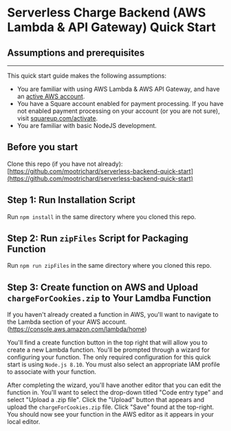 # Serverless Charge Backend (AWS Lambda & API Gateway) Quick Start

## Assumptions and prerequisites
_____
This quick start guide makes the following assumptions:
- You are familiar with using AWS Lambda & AWS API Gateway, and have an [active AWS account](https://aws.amazon.com/).
- You have a Square account enabled for payment processing. If you have not enabled payment processing on your account (or you are not sure), visit [squareup.com/activate](squareup.com/activate).
- You are familiar with basic NodeJS development.

## Before you start
Clone this repo (if you have not already): [https://github.com/mootrichard/serverless-backend-quick-start](https://github.com/mootrichard/serverless-backend-quick-start)

## Step 1: Run Installation Script
Run `npm install` in the same directory where you cloned this repo.

## Step 2: Run `zipFiles` Script for Packaging Function
Run `npm run zipFiles` in the same directory where you cloned this repo.

## Step 3: Create function on AWS and Upload `chargeForCookies.zip` to Your Lamdba Function
If you haven't already created a function in AWS, you'll want to navigate to the Lambda section of your AWS account. (https://console.aws.amazon.com/lambda/home)

You'll find a create function button in the top right that will allow you to create a new Lambda function. You'll be prompted through a wizard for configuring your function. The only required configuration for this quick start is using `Node.js 8.10`. You must also select an appropriate IAM profile to associate with your function.

After completing the wizard, you'll have another editor that you can edit the function in. You'll want to select the drop-down titled "Code entry type" and select "Upload a .zip file". Click the "Upload" button that appears and upload the `chargeForCookies.zip` file. Click "Save" found at the top-right. You should now see your function in the AWS editor as it appears in your local editor.
